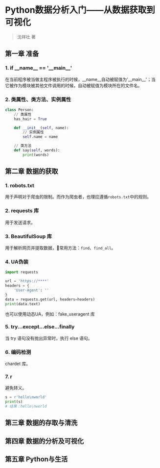 # Python数据分析入门——从数据获取到可视化
> 沈祥壮 著


## 第一章 准备

### 1. if \_\_name\_\_ == '\_\_main\_\_'
在当前程序被当做主程序被执行的时候，\_\_name\_\_自动被赋值为'\_\_main\_\_'；当它被作为模块被其他文件调用的时候，自动被赋值为模块所在的文件名。

### 2. 类属性、类方法、实例属性
``` python
class Person:
    // 类属性
    has_hair = True

    def __init__(self, name):
        // 实例属性
        self.name = name

    // 类方法
    def say(self, words):
        print(words)
```


## 第二章 数据的获取

### 1. robots.txt
用于声明对于爬虫的限制。而作为爬虫者，也理应遵循`robots.txt`中的规则。

### 2. requests 库
用于发送请求。

### 3. BeautifulSoup 库
用于解析网页并提取数据，常用方法：`find`、`find_all`。

### 4. UA伪装
``` python
import requests

url = 'https://****'
headers = {
    'User-Agent': ''
}
data = requests.get(url, headers=headers)
print(data.text)
```
也可以使用动态UA，例如：fake_useragent 库

### 5. try...except...else...finally
当 try 语句没有抛出异常时，执行 else 语句。

### 6. 编码检测
chardet 库。

### 7. r
避免转义。
``` python
s = r'hello\nworld'
print(s)
# 结果：hello\nworld
```

## 第三章 数据的存取与清洗


## 第四章 数据的分析及可视化


## 第五章 Python与生活